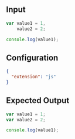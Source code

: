 
## Input
```javascript input
var value1 = 1,
    value2 = 2;

console.log(value1);
```

## Configuration
```json configuration
{
  "extension": "js"
}
```

## Expected Output
```javascript expected output
var value1 = 1;
var value2 = 2;

console.log(value1);
```
